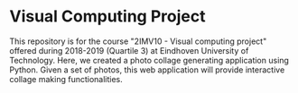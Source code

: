# Visual Computing Project
This repository is for the course "2IMV10 - Visual computing project" offered during 2018-2019 (Quartile 3) at Eindhoven University of Technology. Here, we created a photo collage generating application using Python. Given a set of photos, this web application will provide interactive collage making functionalities. 
